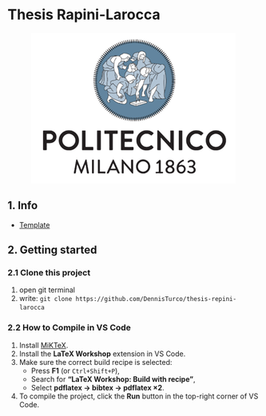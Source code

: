 # Thesis Rapini-Larocca

<p align="center">
  <img src="images/logo.png" alt="logo">
</p>

## 1. Info

- [Template](https://www.ingindinf.polimi.it/studenti/lezioni-ed-esami/esami-di-laurea-e-laurea-magistrale/modelli-formato-tesi)

## 2. Getting started

### 2.1 Clone this project

1. open git terminal
2. write: `git clone https://github.com/DennisTurco/thesis-repini-larocca`

### 2.2 How to Compile in VS Code

1. Install [MiKTeX](https://miktex.org/download).
2. Install the **LaTeX Workshop** extension in VS Code.
3. Make sure the correct build recipe is selected:
   - Press **F1** (or `Ctrl+Shift+P`),
   - Search for **“LaTeX Workshop: Build with recipe”**,
   - Select **pdflatex → bibtex → pdflatex ×2**.
4. To compile the project, click the **Run** button in the top-right corner of VS Code.
